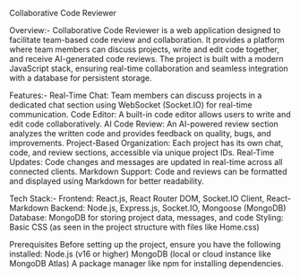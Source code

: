 Collaborative Code Reviewer

Overview:-
Collaborative Code Reviewer is a web application designed to facilitate team-based code review and collaboration. It provides a platform where team members can discuss projects, write and edit code together, and receive AI-generated code reviews. The project is built with a modern JavaScript stack, ensuring real-time collaboration and seamless integration with a database for persistent storage.


Features:-
Real-Time Chat: Team members can discuss projects in a dedicated chat section using WebSocket (Socket.IO) for real-time communication.
Code Editor: A built-in code editor allows users to write and edit code collaboratively.
AI Code Review: An AI-powered review section analyzes the written code and provides feedback on quality, bugs, and improvements.
Project-Based Organization: Each project has its own chat, code, and review sections, accessible via unique project IDs.
Real-Time Updates: Code changes and messages are updated in real-time across all connected clients.
Markdown Support: Code and reviews can be formatted and displayed using Markdown for better readability.


Tech Stack:-
Frontend: React.js, React Router DOM, Socket.IO Client, React-Markdown
Backend: Node.js, Express.js, Socket.IO, Mongoose (MongoDB)
Database: MongoDB for storing project data, messages, and code
Styling: Basic CSS (as seen in the project structure with files like Home.css)


Prerequisites
Before setting up the project, ensure you have the following installed:
Node.js (v16 or higher)
MongoDB (local or cloud instance like MongoDB Atlas)
A package manager like npm for installing dependencies.
